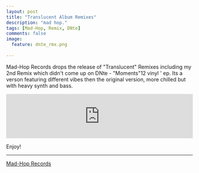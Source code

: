 ```yaml
---
layout: post
title: "Translucent Album Remixes"
description: "mad hop."
tags: [Mad-Hop, Remix, DNte]
comments: false
image:
  feature: dnte_rmx.png
  
---
```


Mad-Hop​ Records drops the release of "Translucent" Remixes including my 2nd Remix which didn't come up on  DNte​ - "Moments"12 vinyl ' ep. Its a verson featuring different vibes then the original version, more chilled but with heavy synth and bass.


<iframe style="border: 0; width: 100%; height: 120px;" src="https://bandcamp.com/EmbeddedPlayer/album=3192182841/size=large/bgcol=ffffff/linkcol=0687f5/tracklist=false/artwork=small/track=3574151822/transparent=true/" seamless><a href="http://mad-hop.bandcamp.com/album/dnte-translucent-remixes">Dnte -Translucent Remixes by MAD-HOP</a></iframe>

Enjoy!

---

<div markdown="0"><a href="http://mad-hop-records.com/" target="_blank" class="btn btn-info">Mad-Hop Records</a></div>
